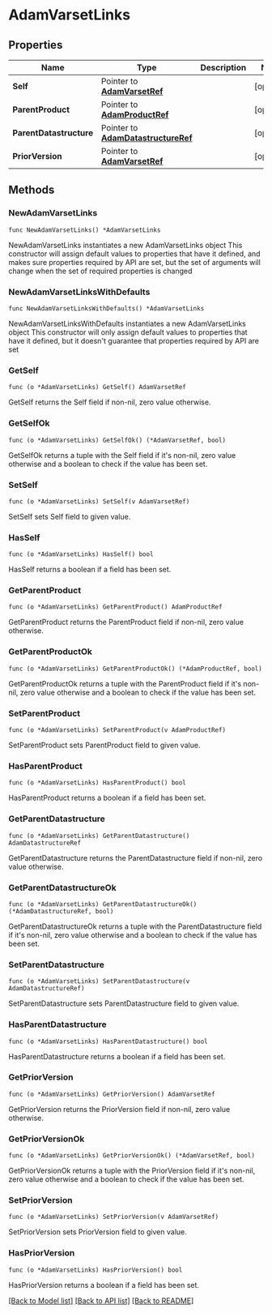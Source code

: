 # AdamVarsetLinks

## Properties

Name | Type | Description | Notes
------------ | ------------- | ------------- | -------------
**Self** | Pointer to [**AdamVarsetRef**](AdamVarsetRef.md) |  | [optional] 
**ParentProduct** | Pointer to [**AdamProductRef**](AdamProductRef.md) |  | [optional] 
**ParentDatastructure** | Pointer to [**AdamDatastructureRef**](AdamDatastructureRef.md) |  | [optional] 
**PriorVersion** | Pointer to [**AdamVarsetRef**](AdamVarsetRef.md) |  | [optional] 

## Methods

### NewAdamVarsetLinks

`func NewAdamVarsetLinks() *AdamVarsetLinks`

NewAdamVarsetLinks instantiates a new AdamVarsetLinks object
This constructor will assign default values to properties that have it defined,
and makes sure properties required by API are set, but the set of arguments
will change when the set of required properties is changed

### NewAdamVarsetLinksWithDefaults

`func NewAdamVarsetLinksWithDefaults() *AdamVarsetLinks`

NewAdamVarsetLinksWithDefaults instantiates a new AdamVarsetLinks object
This constructor will only assign default values to properties that have it defined,
but it doesn't guarantee that properties required by API are set

### GetSelf

`func (o *AdamVarsetLinks) GetSelf() AdamVarsetRef`

GetSelf returns the Self field if non-nil, zero value otherwise.

### GetSelfOk

`func (o *AdamVarsetLinks) GetSelfOk() (*AdamVarsetRef, bool)`

GetSelfOk returns a tuple with the Self field if it's non-nil, zero value otherwise
and a boolean to check if the value has been set.

### SetSelf

`func (o *AdamVarsetLinks) SetSelf(v AdamVarsetRef)`

SetSelf sets Self field to given value.

### HasSelf

`func (o *AdamVarsetLinks) HasSelf() bool`

HasSelf returns a boolean if a field has been set.

### GetParentProduct

`func (o *AdamVarsetLinks) GetParentProduct() AdamProductRef`

GetParentProduct returns the ParentProduct field if non-nil, zero value otherwise.

### GetParentProductOk

`func (o *AdamVarsetLinks) GetParentProductOk() (*AdamProductRef, bool)`

GetParentProductOk returns a tuple with the ParentProduct field if it's non-nil, zero value otherwise
and a boolean to check if the value has been set.

### SetParentProduct

`func (o *AdamVarsetLinks) SetParentProduct(v AdamProductRef)`

SetParentProduct sets ParentProduct field to given value.

### HasParentProduct

`func (o *AdamVarsetLinks) HasParentProduct() bool`

HasParentProduct returns a boolean if a field has been set.

### GetParentDatastructure

`func (o *AdamVarsetLinks) GetParentDatastructure() AdamDatastructureRef`

GetParentDatastructure returns the ParentDatastructure field if non-nil, zero value otherwise.

### GetParentDatastructureOk

`func (o *AdamVarsetLinks) GetParentDatastructureOk() (*AdamDatastructureRef, bool)`

GetParentDatastructureOk returns a tuple with the ParentDatastructure field if it's non-nil, zero value otherwise
and a boolean to check if the value has been set.

### SetParentDatastructure

`func (o *AdamVarsetLinks) SetParentDatastructure(v AdamDatastructureRef)`

SetParentDatastructure sets ParentDatastructure field to given value.

### HasParentDatastructure

`func (o *AdamVarsetLinks) HasParentDatastructure() bool`

HasParentDatastructure returns a boolean if a field has been set.

### GetPriorVersion

`func (o *AdamVarsetLinks) GetPriorVersion() AdamVarsetRef`

GetPriorVersion returns the PriorVersion field if non-nil, zero value otherwise.

### GetPriorVersionOk

`func (o *AdamVarsetLinks) GetPriorVersionOk() (*AdamVarsetRef, bool)`

GetPriorVersionOk returns a tuple with the PriorVersion field if it's non-nil, zero value otherwise
and a boolean to check if the value has been set.

### SetPriorVersion

`func (o *AdamVarsetLinks) SetPriorVersion(v AdamVarsetRef)`

SetPriorVersion sets PriorVersion field to given value.

### HasPriorVersion

`func (o *AdamVarsetLinks) HasPriorVersion() bool`

HasPriorVersion returns a boolean if a field has been set.


[[Back to Model list]](../README.md#documentation-for-models) [[Back to API list]](../README.md#documentation-for-api-endpoints) [[Back to README]](../README.md)



